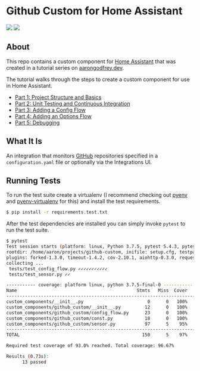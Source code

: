 # Github Custom for Home Assistant

[![](https://img.shields.io/github/license/boralyl/github-custom-component-tutorial?style=for-the-badge)](LICENSE)
[![](https://img.shields.io/github/actions/workflow/status/boralyl/github-custom-component-tutorial/pythonpackage.yaml?branch=main&style=for-the-badge)](https://github.com/boralyl/github-custom-component-tutorial/actions)

## About

This repo contains a custom component for [Home Assistant](https://www.home-assistant.io) that was created in a tutorial series
on [aarongodfrey.dev](https://aarongodfrey.dev/home%20automation/building_a_home_assistant_custom_component_part_1/).

The tutorial walks through the steps to create a custom component for use in Home Assistant.

- [Part 1: Project Structure and Basics](https://aarongodfrey.dev/home%20automation/building_a_home_assistant_custom_component_part_1/)
- [Part 2: Unit Testing and Continuous Integration](https://aarongodfrey.dev/home%20automation/building_a_home_assistant_custom_component_part_2/)
- [Part 3: Adding a Config Flow](https://aarongodfrey.dev/home%20automation/building_a_home_assistant_custom_component_part_3/)
- [Part 4: Adding an Options Flow](https://aarongodfrey.dev/home%20automation/building_a_home_assistant_custom_component_part_4/)
- [Part 5: Debugging](https://aarongodfrey.dev/home%20automation/building_a_home_assistant_custom_component_part_5/)

## What It Is

An integration that monitors [GitHub](https://github.com/) repositories specified in a `configuration.yaml` file
or optionally via the Integrations UI.

## Running Tests

To run the test suite create a virtualenv (I recommend checking out [pyenv](https://github.com/pyenv/pyenv) and [pyenv-virtualenv](https://github.com/pyenv/pyenv-virtualenv) for this) and install the test requirements.

```bash
$ pip install -r requirements.test.txt
```

After the test dependencies are installed you can simply invoke `pytest` to run
the test suite.

```bash
$ pytest
Test session starts (platform: linux, Python 3.7.5, pytest 5.4.3, pytest-sugar 0.9.4)
rootdir: /home/aaron/projects/github-custom, inifile: setup.cfg, testpaths: tests
plugins: forked-1.3.0, timeout-1.4.2, cov-2.10.1, aiohttp-0.3.0, requests-mock-1.8.0, xdist-2.1.0, sugar-0.9.4, test-groups-1.0.3, homeassistant-custom-component-0.0.20
collecting ...
 tests/test_config_flow.py ✓✓✓✓✓✓✓✓✓✓✓                                                                                                                                          85% ████████▌
 tests/test_sensor.py ✓✓                                                                                                                                                       100% ██████████

----------- coverage: platform linux, python 3.7.5-final-0 -----------
Name                                             Stmts   Miss  Cover   Missing
------------------------------------------------------------------------------
custom_components/__init__.py                        0      0   100%
custom_components/github_custom/__init__.py         12      0   100%
custom_components/github_custom/config_flow.py      23      0   100%
custom_components/github_custom/const.py            18      0   100%
custom_components/github_custom/sensor.py           97      5    95%   86-89, 121
------------------------------------------------------------------------------
TOTAL                                              150      5    97%

Required test coverage of 93.0% reached. Total coverage: 96.67%

Results (0.73s):
      13 passed
```
